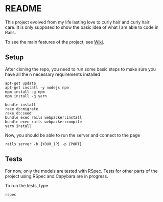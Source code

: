 # README

This project evolved from my life lasting love to curly hair and curly hair care.
It is only supposed to show the basic idea of what I am able to code in Rails.

To see the main features of the project, see [Wiki](https://github.com/IsoldeFair/frizz-free/wiki).

## Setup

After cloning the repo, you need to run some basic steps to make sure you have all the n necessary requirements installed

```
apt-get update
apt-get install -y nodejs npm
npm install -g npm
npm install -g yarn

bundle install 
rake db:migrate
rake db:seed
bundle exec rails webpacker:install
bundle exec rails webpacker:compile
yarn install
```

Now, you should be able to run the server and connect to the page

```
rails server -b {YOUR_IP} -p {PORT}
```

## Tests

For now, only the models are tested with RSpec. Tests for other parts of the project using RSpec and Capybara are in progress.

To run the tests, type

```
rspec
```
